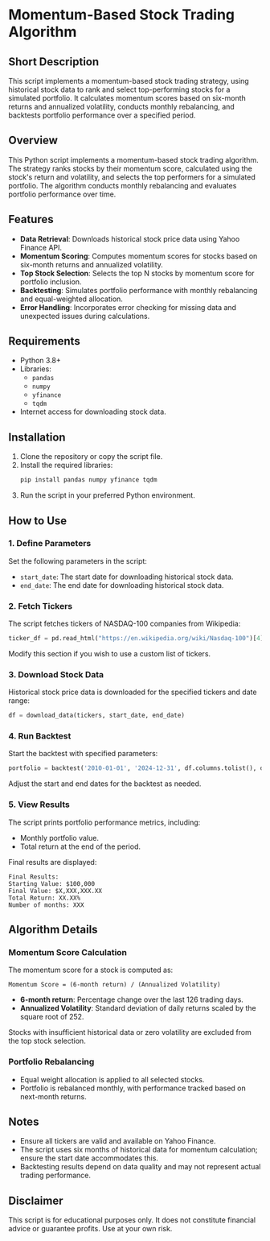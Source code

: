 # Momentum-Based Stock Trading Algorithm

## Short Description
This script implements a momentum-based stock trading strategy, using historical stock data to rank and select top-performing stocks for a simulated portfolio. It calculates momentum scores based on six-month returns and annualized volatility, conducts monthly rebalancing, and backtests portfolio performance over a specified period.

## Overview
This Python script implements a momentum-based stock trading algorithm. The strategy ranks stocks by their momentum score, calculated using the stock's return and volatility, and selects the top performers for a simulated portfolio. The algorithm conducts monthly rebalancing and evaluates portfolio performance over time.

## Features
- **Data Retrieval**: Downloads historical stock price data using Yahoo Finance API.
- **Momentum Scoring**: Computes momentum scores for stocks based on six-month returns and annualized volatility.
- **Top Stock Selection**: Selects the top N stocks by momentum score for portfolio inclusion.
- **Backtesting**: Simulates portfolio performance with monthly rebalancing and equal-weighted allocation.
- **Error Handling**: Incorporates error checking for missing data and unexpected issues during calculations.

## Requirements
- Python 3.8+
- Libraries:
  - `pandas`
  - `numpy`
  - `yfinance`
  - `tqdm`
- Internet access for downloading stock data.

## Installation
1. Clone the repository or copy the script file.
2. Install the required libraries:
   ```bash
   pip install pandas numpy yfinance tqdm
   ```
3. Run the script in your preferred Python environment.

## How to Use
### 1. Define Parameters
Set the following parameters in the script:
- `start_date`: The start date for downloading historical stock data.
- `end_date`: The end date for downloading historical stock data.

### 2. Fetch Tickers
The script fetches tickers of NASDAQ-100 companies from Wikipedia:
```python
ticker_df = pd.read_html("https://en.wikipedia.org/wiki/Nasdaq-100")[4]
```
Modify this section if you wish to use a custom list of tickers.

### 3. Download Stock Data
Historical stock price data is downloaded for the specified tickers and date range:
```python
df = download_data(tickers, start_date, end_date)
```

### 4. Run Backtest
Start the backtest with specified parameters:
```python
portfolio = backtest('2010-01-01', '2024-12-31', df.columns.tolist(), df)
```
Adjust the start and end dates for the backtest as needed.

### 5. View Results
The script prints portfolio performance metrics, including:
- Monthly portfolio value.
- Total return at the end of the period.

Final results are displayed:
```plaintext
Final Results:
Starting Value: $100,000
Final Value: $X,XXX,XXX.XX
Total Return: XX.XX%
Number of months: XXX
```

## Algorithm Details
### Momentum Score Calculation
The momentum score for a stock is computed as:
```plaintext
Momentum Score = (6-month return) / (Annualized Volatility)
```
- **6-month return**: Percentage change over the last 126 trading days.
- **Annualized Volatility**: Standard deviation of daily returns scaled by the square root of 252.

Stocks with insufficient historical data or zero volatility are excluded from the top stock selection.

### Portfolio Rebalancing
- Equal weight allocation is applied to all selected stocks.
- Portfolio is rebalanced monthly, with performance tracked based on next-month returns.

## Notes
- Ensure all tickers are valid and available on Yahoo Finance.
- The script uses six months of historical data for momentum calculation; ensure the start date accommodates this.
- Backtesting results depend on data quality and may not represent actual trading performance.

## Disclaimer
This script is for educational purposes only. It does not constitute financial advice or guarantee profits. Use at your own risk.

